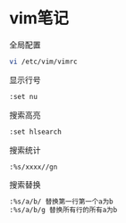 # vim笔记
全局配置
```bash
vi /etc/vim/vimrc
```
显示行号
```bash
:set nu
```
搜索高亮
```bash
:set hlsearch
```
搜索统计
```bash
:%s/xxxx//gn
```
搜索替换
```bash
:%s/a/b/ 替换第一行第一个a为b
:%s/a/b/g 替换所有行的所有a为b
```
